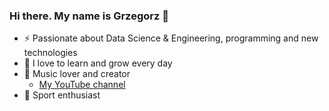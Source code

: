 ### Hi there. My name is Grzegorz 👋

- :zap: Passionate about Data Science & Engineering, programming and new technologies
- 🌱 I love to learn and grow every day
- :musical_note: Music lover and creator
  -  [My YouTube channel](https://www.youtube.com/channel/UCAd4FtruSIvH1tKdOSXWKow)
- :running: Sport enthusiast
<!--
**kosek-g/kosek-g** is a ✨ _special_ ✨ repository because its `README.md` (this file) appears on your GitHub profile.

Here are some ideas to get you started: -->
